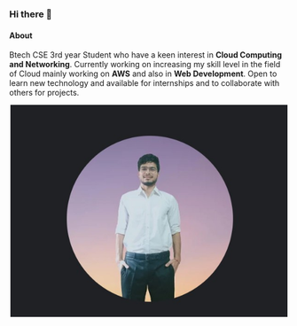 ### Hi there 👋

#### About
Btech CSE 3rd year Student who have a keen interest in **Cloud Computing and Networking**. Currently working on increasing my skill level in the field of Cloud mainly working on **AWS** and also in **Web Development**. Open to learn new technology and available for internships and to collaborate with others for projects.

<p align="center"><img src="hsuya logo.jpg" width=500px></p>
